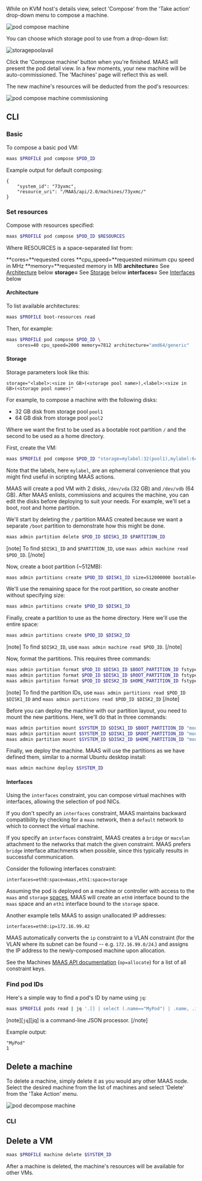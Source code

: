 While on KVM host's details view, select 'Compose' from the 'Take action' drop-down menu to compose a machine.

![pod compose machine](../media/manage-kvm-pods__2.5_pod-compose-machine.png)

You can choose which storage pool to use from a drop-down list:

![storagepoolavail](../media/manage-kvm-create-vms__2.6-libvirt_storage.png)

Click the 'Compose machine' button when you're finished. MAAS will present the pod detail view. In a few moments, your new machine will be auto-commissioned. The 'Machines' page will reflect this as well.

The new machine's resources will be deducted from the pod's resources:

![pod compose machine commissioning](../media/manage-kvm-create-vms__2.6-pod.png)

<h2 id="heading--cli">CLI</h2>

<h3 id="heading--basic">Basic</h3>

To compose a basic pod VM:

``` bash
maas $PROFILE pod compose $POD_ID
```

Example output for default composing:

``` no-highlight
{
    "system_id": "73yxmc",
    "resource_uri": "/MAAS/api/2.0/machines/73yxmc/"
}
```

<h3 id="heading--set-resources">Set resources</h3>

Compose with resources specified:

``` bash
maas $PROFILE pod compose $POD_ID $RESOURCES
```

Where RESOURCES is a space-separated list from:

**cores=**requested cores **cpu_speed=**requested minimum cpu speed in MHz **memory=**requested memory in MB **architecture=** See [Architecture](#heading--architecture) below **storage=** See [Storage](#heading--storage) below **interfaces=** See [Interfaces](#heading--interfaces) below

<h4 id="heading--architecture">Architecture</h4>

To list available architectures:

``` bash
maas $PROFILE boot-resources read
```

Then, for example:

``` bash
maas $PROFILE pod compose $POD_ID \
    cores=40 cpu_speed=2000 memory=7812 architecture="amd64/generic"
```

<h4 id="heading--storage">Storage</h4>

Storage parameters look like this:

``` no-highlight
storage="<label>:<size in GB>(<storage pool name>),<label>:<size in GB>(<storage pool name>)"
```

For example, to compose a machine with the following disks:

-   32 GB disk from storage pool `pool1`
-   64 GB disk from storage pool `pool2`

Where we want the first to be used as a bootable root partition `/` and the second to be used as a home directory.

First, create the VM:

``` bash
maas $PROFILE pod compose $POD_ID "storage=mylabel:32(pool1),mylabel:64(pool2)"
```

Note that the labels, here `mylabel`, are an ephemeral convenience that you might find useful in scripting MAAS actions.

MAAS will create a pod VM with 2 disks, `/dev/vda` (32 GB) and `/dev/vdb` (64 GB). After MAAS enlists, commissions and acquires the machine, you can edit the disks before deploying to suit your needs. For example, we'll set a boot, root and home partition.

We'll start by deleting the `/` partition MAAS created because we want a separate `/boot` partition to demonstrate how this might be done.

``` bash
maas admin partition delete $POD_ID $DISK1_ID $PARTITION_ID
```

[note]
To find `$DISK1_ID` and `$PARTITION_ID`, use `maas admin machine read $POD_ID`.
[/note]

Now, create a boot partition (~512MB):

``` bash
maas admin partitions create $POD_ID $DISK1_ID size=512000000 bootable=True
```

We'll use the remaining space for the root partition, so create another without specifying size:

``` bash
maas admin partitions create $POD_ID $DISK1_ID
```

Finally, create a partition to use as the home directory. Here we'll use the entire space:

``` bash
maas admin partitions create $POD_ID $DISK2_ID
```

[note]
To find `$DISK2_ID`, use `maas admin machine read $POD_ID`.
[/note]

Now, format the partitions. This requires three commands:

``` bash
maas admin partition format $POD_ID $DISK1_ID $BOOT_PARTITION_ID fstype=ext2
maas admin partition format $POD_ID $DISK1_ID $ROOT_PARTITION_ID fstype=ext4
maas admin partition format $POD_ID $DISK2_ID $HOME_PARTITION_ID fstype=ext4
```

[note]
To find the partition IDs, use `maas admin partitions read $POD_ID $DISK1_ID` and `maas admin partitions read $POD_ID $DISK2_ID`
[/note]

Before you can deploy the machine with our partition layout, you need to mount the new partitions. Here, we'll do that in three commands:

``` bash
maas admin partition mount $SYSTEM_ID $DISK1_ID $BOOT_PARTITION_ID "mount_point=/boot"
maas admin partition mount $SYSTEM_ID $DISK1_ID $ROOT_PARTITION_ID "mount_point=/"
maas admin partition mount $SYSTEM_ID $DISK2_ID $HOME_PARTITION_ID "mount_point=/home"
```

Finally, we deploy the machine. MAAS will use the partitions as we have defined them, similar to a normal Ubuntu desktop install:

``` bash
maas admin machine deploy $SYSTEM_ID
```

<h4 id="heading--interfaces">Interfaces</h4>

Using the `interfaces` constraint, you can compose virtual machines with interfaces, allowing the selection of pod NICs.

If you don't specify an `interfaces` constraint, MAAS maintains backward compatibility by checking for a `maas` network, then a `default` network to which to connect the virtual machine.

If you specify an `interfaces` constraint, MAAS creates a `bridge` or `macvlan` attachment to the networks that match the given constraint. MAAS prefers `bridge` interface attachments when possible, since this typically results in successful communication.

Consider the following interfaces constraint:

``` no-highlight
interfaces=eth0:space=maas,eth1:space=storage
```

Assuming the pod is deployed on a machine or controller with access to the `maas` and `storage` [spaces](intro-concepts.md#heading--spaces), MAAS will create an `eth0` interface bound to the `maas` space and an `eth1` interface bound to the `storage` space.

Another example tells MAAS to assign unallocated IP addresses:

``` no-highlight
interfaces=eth0:ip=172.16.99.42
```

MAAS automatically converts the `ip` constraint to a VLAN constraint (for the VLAN where its subnet can be found -- e.g. `172.16.99.0/24`.) and assigns the IP address to the newly-composed machine upon allocation.

See the Machines [MAAS API documentation](api.md#heading--machines) (`op=allocate`) for a list of all constraint keys.

<h3 id="heading--find-pod-ids">Find pod IDs</h3>

Here's a simple way to find a pod's ID by name using `jq`:

``` bash
maas $PROFILE pods read | jq '.[] | select (.name=="MyPod") | .name, .id'
```

[note][`jq`][jq] is a command-line JSON processor.
[/note]

Example output:

``` no-highlight
"MyPod"
1
```

<h2 id="heading--delete-a-machine">Delete a machine</h2>

To delete a machine, simply delete it as you would any other MAAS node. Select the desired machine from the list of machines and select 'Delete' from the 'Take Action' menu.

![pod decompose machine](../media/manage-kvm-pods__2.5_pod-decompose-machine.png)

<h3 id="heading--cli">CLI</h3>

<h2 id="heading--delete-a-vm">Delete a VM</h2>

``` bash
maas $PROFILE machine delete $SYSTEM_ID
```

After a machine is deleted, the machine's resources will be available for other VMs.

<!-- LINKS -->

